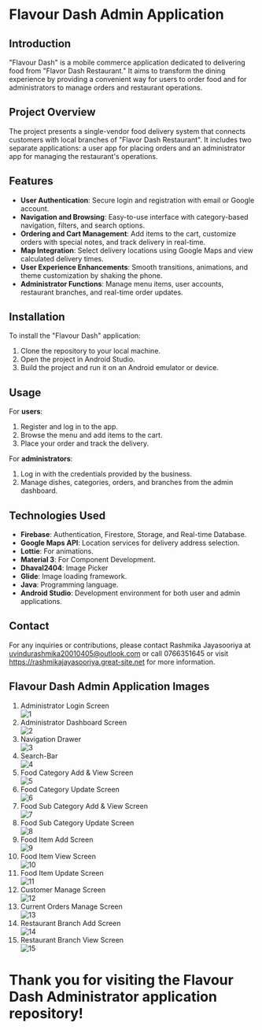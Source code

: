 # Flavour Dash Admin Application

## Introduction
"Flavour Dash" is a mobile commerce application dedicated to delivering food from "Flavor Dash Restaurant." It aims to transform the dining experience by providing a convenient way for users to order food and for administrators to manage orders and restaurant operations.

## Project Overview
The project presents a single-vendor food delivery system that connects customers with local branches of "Flavor Dash Restaurant". It includes two separate applications: a user app for placing orders and an administrator app for managing the restaurant's operations.

## Features
- **User Authentication**: Secure login and registration with email or Google account.
- **Navigation and Browsing**: Easy-to-use interface with category-based navigation, filters, and search options.
- **Ordering and Cart Management**: Add items to the cart, customize orders with special notes, and track delivery in real-time.
- **Map Integration**: Select delivery locations using Google Maps and view calculated delivery times.
- **User Experience Enhancements**: Smooth transitions, animations, and theme customization by shaking the phone.
- **Administrator Functions**: Manage menu items, user accounts, restaurant branches, and real-time order updates.

## Installation
To install the "Flavour Dash" application:
1. Clone the repository to your local machine.
2. Open the project in Android Studio.
3. Build the project and run it on an Android emulator or device.

## Usage
For **users**:
1. Register and log in to the app.
2. Browse the menu and add items to the cart.
3. Place your order and track the delivery.

For **administrators**:
1. Log in with the credentials provided by the business.
2. Manage dishes, categories, orders, and branches from the admin dashboard.

## Technologies Used
- **Firebase**: Authentication, Firestore, Storage, and Real-time Database.
- **Google Maps API**: Location services for delivery address selection.
- **Lottie**: For animations.
- **Material 3**: For Component Development.
- **Dhaval2404**: Image Picker
- **Glide**: Image loading framework.
- **Java**: Programming language.
- **Android Studio**: Development environment for both user and admin applications.

## Contact
For any inquiries or contributions, please contact Rashmika Jayasooriya at uvindurashmika20010405@outlook.com or call 0766351645 or visit https://rashmikajayasooriya.great-site.net for more information.

## Flavour Dash Admin Application Images

1) Administrator Login Screen </br>
![1](https://github.com/RashmikaJayasooriya/Flavour-Dash-Android-Administrator-Application/assets/129141186/cb235739-cbb7-4017-bc92-e43aa9c86287)
2) Administrator Dashboard Screen </br>
![2](https://github.com/RashmikaJayasooriya/Flavour-Dash-Android-Administrator-Application/assets/129141186/f542062d-0016-4e29-b528-8178bede9ee5)
3) Navigation Drawer </br>
![3](https://github.com/RashmikaJayasooriya/Flavour-Dash-Android-Administrator-Application/assets/129141186/9e10ba06-bbdb-40f0-99c5-a664cc09989b)
4) Search-Bar </br>
![4](https://github.com/RashmikaJayasooriya/Flavour-Dash-Android-Administrator-Application/assets/129141186/df861949-34d4-4909-a227-66a915a41474)
5) Food Category Add & View Screen </br>
![5](https://github.com/RashmikaJayasooriya/Flavour-Dash-Android-Administrator-Application/assets/129141186/396278f8-463f-4f94-bbbf-61fb4a46aab7)
6) Food Category Update Screen </br>
![6](https://github.com/RashmikaJayasooriya/Flavour-Dash-Android-Administrator-Application/assets/129141186/16790fe9-bd0a-41ef-b5f0-8f78f6e58fa5)
7) Food Sub Category Add & View Screen </br>
![7](https://github.com/RashmikaJayasooriya/Flavour-Dash-Android-Administrator-Application/assets/129141186/6203cea3-fa90-4810-bbe8-9fb6431f4916)
8) Food Sub Category Update Screen </br>
![8](https://github.com/RashmikaJayasooriya/Flavour-Dash-Android-Administrator-Application/assets/129141186/5bdbd76f-a648-4aed-9947-b3aafe78af4d)
9) Food Item Add Screen </br>
![9](https://github.com/RashmikaJayasooriya/Flavour-Dash-Android-Administrator-Application/assets/129141186/e5668c43-f05e-4ab3-91ae-fcb1807820ba)
10) Food Item View Screen </br>
![10](https://github.com/RashmikaJayasooriya/Flavour-Dash-Android-Administrator-Application/assets/129141186/75fbf886-7fc4-42c3-b888-5809c8770245)
11) Food Item Update Screen </br>
![11](https://github.com/RashmikaJayasooriya/Flavour-Dash-Android-Administrator-Application/assets/129141186/26bd9acb-2f6d-4637-8ef7-dc16e1950532)
12) Customer Manage Screen </br>
![12](https://github.com/RashmikaJayasooriya/Flavour-Dash-Android-Administrator-Application/assets/129141186/208a6481-4bc6-4345-a634-5b7e068f3cea)
13) Current Orders Manage Screen </br>
![13](https://github.com/RashmikaJayasooriya/Flavour-Dash-Android-Administrator-Application/assets/129141186/85dcca2e-9365-47b1-9dd7-704aa736cb6d)
14) Restaurant Branch Add Screen </br>
![14](https://github.com/RashmikaJayasooriya/Flavour-Dash-Android-Administrator-Application/assets/129141186/c3a149b6-7e4b-4cd2-8ab3-422164a7ff7f)
15) Restaurant Branch View Screen </br>
![15](https://github.com/RashmikaJayasooriya/Flavour-Dash-Android-Administrator-Application/assets/129141186/3a935fe0-1fba-47d7-a59d-a45909c50eb8)

# Thank you for visiting the Flavour Dash Administrator application repository!
